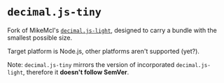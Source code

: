 # `decimal.js-tiny`

Fork of MikeMcl's [`decimal.js-light`][1], designed to carry a bundle with the smallest possible size.

Target platform is Node.js, other platforms aren't supported (yet?).

Note: `decimal.js-tiny` mirrors the version of incorporated `decimal.js-light`, therefore it **doesn't follow SemVer**.

  [1]: https://github.com/MikeMcl/decimal.js-light
